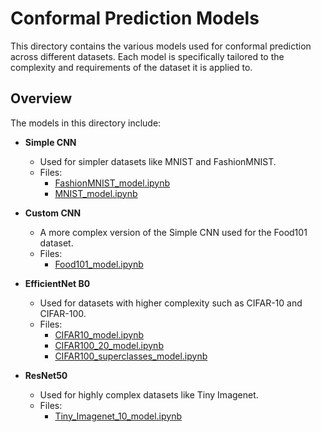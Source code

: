 # Conformal Prediction Models

This directory contains the various models used for conformal prediction across different datasets. Each model is specifically tailored to the complexity and requirements of the dataset it is applied to.

## Overview

The models in this directory include:

- **Simple CNN**
  - Used for simpler datasets like MNIST and FashionMNIST.
  - Files:
    - [FashionMNIST_model.ipynb](https://github.com/Aadharsh1/ML-Deep-Learning/blob/main/Conformal_Prediction__Examples/Models/Simple_CNN/conformal_prediction_Fashion_Mnist.ipynb)
    - [MNIST_model.ipynb](https://github.com/Aadharsh1/ML-Deep-Learning/blob/main/Conformal_Prediction__Examples/Models/Simple_CNN/conformal_prediction_MNIST.ipynb)

- **Custom CNN**
  - A more complex version of the Simple CNN used for the Food101 dataset.
  - Files:
    - [Food101_model.ipynb](https://github.com/Aadharsh1/ML-Deep-Learning/blob/main/Conformal_Prediction__Examples/Models/Custom_CNN/conformal_prediction_Food101.ipynb)

- **EfficientNet B0**
  - Used for datasets with higher complexity such as CIFAR-10 and CIFAR-100.
  - Files:
    - [CIFAR10_model.ipynb](https://github.com/Aadharsh1/ML-Deep-Learning/blob/main/Conformal_Prediction__Examples/Models/EfficientNet_B0/conformal_prediction_cifar10.ipynb)
    - [CIFAR100_20_model.ipynb](https://github.com/Aadharsh1/ML-Deep-Learning/blob/main/Conformal_Prediction__Examples/Models/EfficientNet_B0/conformal_prediction_cifar100_20%20.ipynb)
    - [CIFAR100_superclasses_model.ipynb](https://github.com/Aadharsh1/ML-Deep-Learning/blob/main/Conformal_Prediction__Examples/Models/EfficientNet_B0/cp_cifar100_superclasses%20.ipynb)

- **ResNet50**
  - Used for highly complex datasets like Tiny Imagenet.
  - Files:
    - [Tiny_Imagenet_10_model.ipynb](https://github.com/Aadharsh1/ML-Deep-Learning/blob/main/Conformal_Prediction__Examples/Models/ResNet50/tiny_imagenet_10.ipynb)

